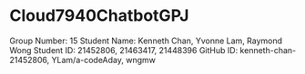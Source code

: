 # Cloud7940ChatbotGPJ
Group Number: 15 Student Name: Kenneth Chan, Yvonne Lam, Raymond Wong Student ID: 21452806, 21463417, 21448396 GitHub ID: kenneth-chan-21452806, YLam/a-codeAday, wngmw

